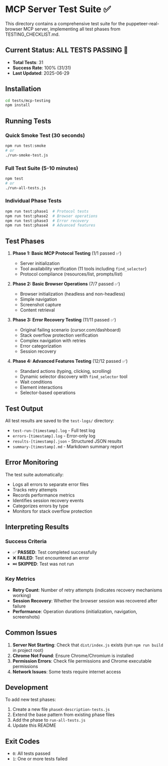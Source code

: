 # MCP Server Test Suite ✅

This directory contains a comprehensive test suite for the puppeteer-real-browser MCP server, implementing all test phases from TESTING_CHECKLIST.md.

## Current Status: ALL TESTS PASSING 🎉
- **Total Tests**: 31
- **Success Rate**: 100% (31/31)
- **Last Updated**: 2025-06-29

## Installation

```bash
cd tests/mcp-testing
npm install
```

## Running Tests

### Quick Smoke Test (30 seconds)
```bash
npm run test:smoke
# or
./run-smoke-test.js
```

### Full Test Suite (5-10 minutes)
```bash
npm test
# or
./run-all-tests.js
```

### Individual Phase Tests
```bash
npm run test:phase1  # Protocol tests
npm run test:phase2  # Browser operations
npm run test:phase3  # Error recovery
npm run test:phase4  # Advanced features
```

## Test Phases

1. **Phase 1: Basic MCP Protocol Testing** (1/1 passed ✅)
   - Server initialization
   - Tool availability verification (11 tools including `find_selector`)
   - Protocol compliance (resources/list, prompts/list)

2. **Phase 2: Basic Browser Operations** (7/7 passed ✅)
   - Browser initialization (headless and non-headless)
   - Simple navigation
   - Screenshot capture
   - Content retrieval

3. **Phase 3: Error Recovery Testing** (11/11 passed ✅)
   - Original failing scenario (cursor.com/dashboard)
   - Stack overflow protection verification
   - Complex navigation with retries
   - Error categorization
   - Session recovery

4. **Phase 4: Advanced Features Testing** (12/12 passed ✅)
   - Standard actions (typing, clicking, scrolling)
   - Dynamic selector discovery with `find_selector` tool
   - Wait conditions
   - Element interactions
   - Selector-based operations

## Test Output

All test results are saved to the `test-logs/` directory:

- `test-run-[timestamp].log` - Full test log
- `errors-[timestamp].log` - Error-only log
- `results-[timestamp].json` - Structured JSON results
- `summary-[timestamp].md` - Markdown summary report

## Error Monitoring

The test suite automatically:
- Logs all errors to separate error files
- Tracks retry attempts
- Records performance metrics
- Identifies session recovery events
- Categorizes errors by type
- Monitors for stack overflow protection

## Interpreting Results

### Success Criteria
- ✅ **PASSED**: Test completed successfully
- ❌ **FAILED**: Test encountered an error
- ⏭️ **SKIPPED**: Test was not run

### Key Metrics
- **Retry Count**: Number of retry attempts (indicates recovery mechanisms working)
- **Session Recovery**: Whether the browser session was recovered after failure
- **Performance**: Operation durations (initialization, navigation, screenshots)

## Common Issues

1. **Server Not Starting**: Check that `dist/index.js` exists (run `npm run build` in project root)
2. **Chrome Not Found**: Ensure Chrome/Chromium is installed
3. **Permission Errors**: Check file permissions and Chrome executable permissions
4. **Network Issues**: Some tests require internet access

## Development

To add new test phases:

1. Create a new file `phaseX-description-tests.js`
2. Extend the base pattern from existing phase files
3. Add the phase to `run-all-tests.js`
4. Update this README

## Exit Codes

- `0`: All tests passed
- `1`: One or more tests failed